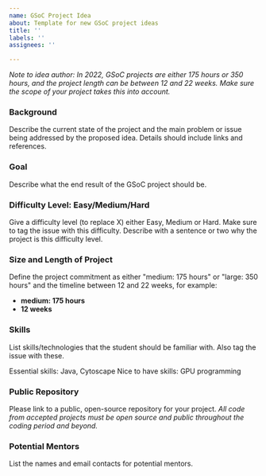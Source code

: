 ```yaml
---
name: GSoC Project Idea
about: Template for new GSoC project ideas
title: ''
labels: ''
assignees: ''

---
```


*Note to idea author: In 2022, GSoC projects are either 175 hours or 350 hours, and the project length can be between 12 and 22 weeks. Make sure the scope of your project takes this into account.*

### Background
Describe the current state of the project and the main problem or issue being addressed by the proposed idea. Details should include links and references. 

### Goal
Describe what the end result of the GSoC project should be.

### Difficulty Level: Easy/Medium/Hard
Give a difficulty level (to replace X) either Easy, Medium or Hard. Make sure to tag the issue with this difficulty.
Describe with a sentence or two why the project is this difficulty level.

### Size and Length of Project
Define the project commitment as either "medium: 175 hours" or "large: 350 hours" and the timeline between 12 and 22 weeks, for example: 
- **medium: 175 hours**
- **12 weeks**

### Skills
List skills/technologies that the student should be familiar with. Also tag the issue with these.

Essential skills: Java, Cytoscape
Nice to have skills: GPU programming 

### Public Repository
Please link to a public, open-source repository for your project. _All code from accepted projects must be open source and public throughout the coding period and beyond._ 

### Potential Mentors
List the names and email contacts for potential mentors.
